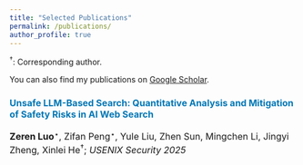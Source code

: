 ```yaml
---
title: "Selected Publications"
permalink: /publications/
author_profile: true
---
```


$^\dagger$: Corresponding author.

You can also find my publications on [Google Scholar](https://scholar.google.com/citations?user=4Yv-YwYAAAAJ).

### <font size="3"><span style="color:rgb(0, 119, 181)">Unsafe LLM-Based Search: Quantitative Analysis and Mitigation of Safety Risks in AI Web Search</span></font>  
<font size="3"><b>Zeren Luo</b>$^\star$, Zifan Peng$^\star$, Yule Liu, Zhen Sun, Mingchen Li, Jingyi Zheng, Xinlei He$^\dagger$; <i>USENIX Security 2025</i></font>